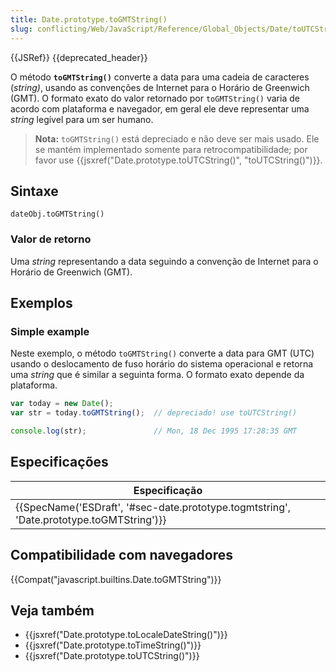 ```yaml
---
title: Date.prototype.toGMTString()
slug: conflicting/Web/JavaScript/Reference/Global_Objects/Date/toUTCString
---
```


{{JSRef}} {{deprecated_header}}

O método **`toGMTString()`** converte a data para uma cadeia de caracteres (_string)_, usando as convenções de Internet para o Horário de Greenwich (GMT). O formato exato do valor retornado por `toGMTString()` varia de acordo com plataforma e navegador, em geral ele deve representar uma _string_ legível para um ser humano.

> **Nota:** `toGMTString()` está depreciado e não deve ser mais usado. Ele se mantém implementado somente para retrocompatibilidade; por favor use {{jsxref("Date.prototype.toUTCString()", "toUTCString()")}}.

## Sintaxe

```
dateObj.toGMTString()
```

### Valor de retorno

Uma _string_ representando a data seguindo a convenção de Internet para o Horário de Greenwich (GMT).

## Exemplos

### Simple example

Neste exemplo, o método `toGMTString()` converte a data para GMT (UTC) usando o deslocamento de fuso horário do sistema operacional e retorna uma _string_ que é similar a seguinta forma. O formato exato depende da plataforma.

```js
var today = new Date();
var str = today.toGMTString();  // depreciado! use toUTCString()

console.log(str);               // Mon, 18 Dec 1995 17:28:35 GMT
```

## Especificações

| Especificação                                                                                                        |
| -------------------------------------------------------------------------------------------------------------------- |
| {{SpecName('ESDraft', '#sec-date.prototype.togmtstring', 'Date.prototype.toGMTString')}} |

## Compatibilidade com navegadores

{{Compat("javascript.builtins.Date.toGMTString")}}

## Veja também

- {{jsxref("Date.prototype.toLocaleDateString()")}}
- {{jsxref("Date.prototype.toTimeString()")}}
- {{jsxref("Date.prototype.toUTCString()")}}

